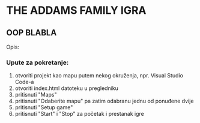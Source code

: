 # THE ADDAMS FAMILY IGRA
## OOP BLABLA

Opis:

### Upute za pokretanje:
1. otvoriti projekt kao mapu putem nekog okruženja, npr. Visual Studio Code-a
2. otvoriti index.html datoteku u pregledniku
3. pritisnuti "Maps"
4. pritisnuti "Odaberite mapu" pa zatim odabranu jednu od ponuđene dvije
5. pritisnuti "Setup game"
6. pritisnuti "Start" i "Stop" za početak i prestanak igre
